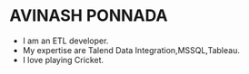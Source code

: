 # AVINASH PONNADA
- I am an ETL developer.
- My expertise are Talend Data Integration,MSSQL,Tableau.
- I love playing Cricket.
